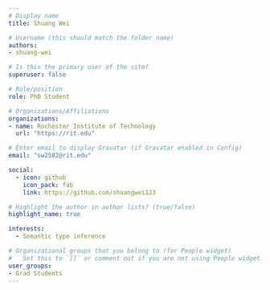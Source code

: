 ```yaml
---
# Display name
title: Shuang Wei

# Username (this should match the folder name)
authors:
- shuang-wei

# Is this the primary user of the site?
superuser: false

# Role/position
role: PhD Student

# Organizations/Affiliations
organizations:
- name: Rochester Institute of Technology
  url: "https://rit.edu"

# Enter email to display Gravatar (if Gravatar enabled in Config)
email: "sw2582@rit.edu"

social:
  - icon: github
    icon_pack: fab
    link: https://github.com/shuangwei123

# Highlight the author in author lists? (true/false)
highlight_name: true

interests:
  - Semantic type inference

# Organizational groups that you belong to (for People widget)
#   Set this to `[]` or comment out if you are not using People widget.
user_groups:
- Grad Students
---
```

